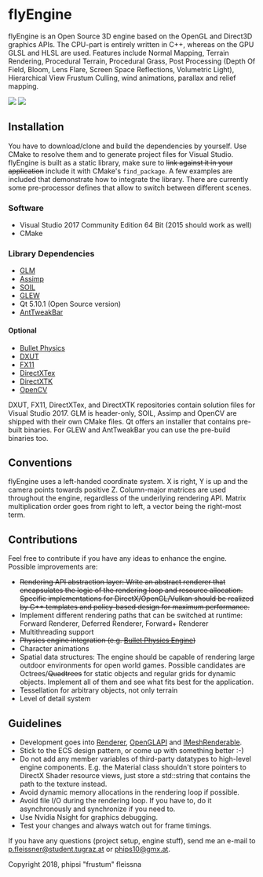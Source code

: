 # flyEngine
flyEngine is an Open Source 3D engine based on the OpenGL and Direct3D graphics APIs. The CPU-part is entirely written in C++, whereas on the GPU GLSL and HLSL are used. Features include Normal Mapping, Terrain Rendering, Procedural Terrain, Procedural Grass, Post Processing (Depth Of Field, Bloom, Lens Flare, Screen Space Reflections, Volumetric Light), Hierarchical View Frustum Culling, wind animations, parallax and relief mapping.

![](https://github.com/fleissna/flyEngine/blob/master/screenshots/screenshot0.png)
![](https://github.com/fleissna/flyEngine/blob/master/screenshots/screenshot2.png)

## Installation
You have to download/clone and build the dependencies by yourself. Use CMake to resolve them and to generate project files for Visual Studio. flyEngine is built as a static library, make sure to <s>link against it in your application</s> include it with CMake's ```find_package```. A few examples are included that demonstrate how to integrate the library. There are currently some pre-processor defines that allow to switch between different scenes.

### Software
* Visual Studio 2017 Community Edition 64 Bit (2015 should work as well)
* CMake
### Library Dependencies
* [GLM](https://glm.g-truc.net/0.9.9/index.html)
* [Assimp](https://github.com/assimp/assimp)
* [SOIL](https://github.com/kbranigan/Simple-OpenGL-Image-Library)
* [GLEW](http://glew.sourceforge.net/)
* Qt 5.10.1 (Open Source version)
* [AntTweakBar](http://anttweakbar.sourceforge.net/doc/)
#### Optional
* [Bullet Physics](https://github.com/bulletphysics/bullet3)
* [DXUT](https://github.com/Microsoft/DXUT)
* [FX11](https://github.com/Microsoft/FX11)
* [DirectXTex](https://github.com/Microsoft/DirectXTex)
* [DirectXTK](https://github.com/Microsoft/DirectXTK)
* [OpenCV](https://github.com/opencv/opencv)

DXUT, FX11, DirectXTex, and DirectXTK repositories contain solution files for Visual Studio 2017. GLM is header-only, SOIL, Assimp and OpenCV are shipped with their own CMake files. Qt offers an installer that contains pre-built binaries. For GLEW and AntTweakBar you can use the pre-build binaries too.

## Conventions
flyEngine uses a left-handed coordinate system. X is right, Y is up and the camera points towards positive Z. Column-major matrices are used throughout the engine, regardless of the underlying rendering API. Matrix multiplication order goes from right to left, a vector being the right-most term.

## Contributions
Feel free to contribute if you have any ideas to enhance the engine.
Possible improvements are:
* <s>Rendering API abstraction layer: Write an abstract renderer that encapsulates the logic of the rendering loop and resource allocation. Specific implementations for DirectX/OpenGL/Vulkan should be realized by C++ templates and policy-based design for maximum performance.</s>
* Implement different rendering paths that can be switched at runtime: Forward Renderer, Deferred Renderer, Forward+ Renderer
* Multithreading support
* <s>Physics engine integration (e.g. [Bullet Physics Engine](https://github.com/bulletphysics/bullet3))</s>
* Character animations
* Spatial data structures: The engine should be capable of rendering large outdoor environments for open world games. Possible candidates are Octrees/<s>Quadtrees</s> for static objects and regular grids for dynamic objects. Implement all of them and see what fits best for the application.
* Tessellation for arbitrary objects, not only terrain
* Level of detail system
## Guidelines
* Development goes into [Renderer](https://github.com/fleissna/flyEngine/blob/master/engine/include/renderer/Renderer.h), [OpenGLAPI](https://github.com/fleissna/flyEngine/blob/master/engine/include/opengl/OpenGLAPI.h) and [IMeshRenderable](https://github.com/fleissna/flyEngine/blob/master/engine/include/renderer/MeshRenderables.h). 
* Stick to the ECS design pattern, or come up with something better :-)
* Do not add any member variables of third-party datatypes to high-level engine components. E.g. the Material class shouldn't store pointers to DirectX Shader resource views, just store a std::string that contains the path to the texture instead.
* Avoid dynamic memory allocations in the rendering loop if possible.
* Avoid file I/O during the rendering loop. If you have to, do it asynchronously and synchronize if you need to.
* Use Nvidia Nsight for graphics debugging.
* Test your changes and always watch out for frame timings.

If you have any questions (project setup, engine stuff), send me an e-mail to [p.fleissner@student.tugraz.at](mailto:p.fleissner@student.tugraz.at) or [phips10@gmx.at](mailto:phips10@gmx.at).

Copyright 2018, phipsi "frustum" fleissna
